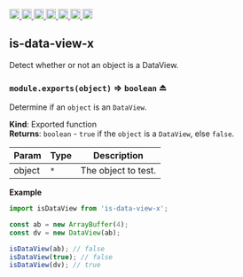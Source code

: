 <a
  href="https://travis-ci.org/Xotic750/is-data-view-x"
  title="Travis status">
<img
  src="https://travis-ci.org/Xotic750/is-data-view-x.svg?branch=master"
  alt="Travis status" height="18">
</a>
<a
  href="https://david-dm.org/Xotic750/is-data-view-x"
  title="Dependency status">
<img src="https://david-dm.org/Xotic750/is-data-view-x/status.svg"
  alt="Dependency status" height="18"/>
</a>
<a
  href="https://david-dm.org/Xotic750/is-data-view-x?type=dev"
  title="devDependency status">
<img src="https://david-dm.org/Xotic750/is-data-view-x/dev-status.svg"
  alt="devDependency status" height="18"/>
</a>
<a
  href="https://badge.fury.io/js/is-data-view-x"
  title="npm version">
<img src="https://badge.fury.io/js/is-data-view-x.svg"
  alt="npm version" height="18">
</a>
<a
  href="https://www.jsdelivr.com/package/npm/is-data-view-x"
  title="jsDelivr hits">
<img src="https://data.jsdelivr.com/v1/package/npm/is-data-view-x/badge?style=rounded"
  alt="jsDelivr hits" height="18">
</a>
<a
  href="https://bettercodehub.com/results/Xotic750/is-data-view-x"
  title="bettercodehub score">
<img src="https://bettercodehub.com/edge/badge/Xotic750/is-data-view-x?branch=master"
  alt="bettercodehub score" height="18">
</a>
<a
  href="https://coveralls.io/github/Xotic750/is-data-view-x?branch=master"
  title="Coverage Status">
<img src="https://coveralls.io/repos/github/Xotic750/is-data-view-x/badge.svg?branch=master"
  alt="Coverage Status" height="18">
</a>

<a name="module_is-data-view-x"></a>

## is-data-view-x

Detect whether or not an object is a DataView.

<a name="exp_module_is-data-view-x--module.exports"></a>

### `module.exports(object)` ⇒ <code>boolean</code> ⏏

Determine if an `object` is an `DataView`.

**Kind**: Exported function  
**Returns**: <code>boolean</code> - `true` if the `object` is a `DataView`, else `false`.

| Param  | Type            | Description         |
| ------ | --------------- | ------------------- |
| object | <code>\*</code> | The object to test. |

**Example**

```js
import isDataView from 'is-data-view-x';

const ab = new ArrayBuffer(4);
const dv = new DataView(ab);

isDataView(ab); // false
isDataView(true); // false
isDataView(dv); // true
```
